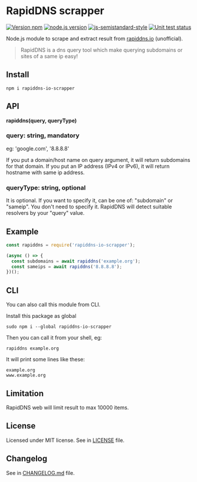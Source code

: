 # RapidDNS scrapper

[![Version npm](https://img.shields.io/npm/v/rapiddns-io-scrapper)](https://www.npmjs.com/package/rapiddns-io-scrapper)
[![node.js version](https://img.shields.io/node/v/rapiddns-io-scrapper)](https://www.npmjs.com/package/rapiddns-io-scrapper)
[![js-semistandard-style](https://img.shields.io/badge/code%20style-semistandard-brightgreen.svg)](https://github.com/standard/semistandard)
[![Unit test status](https://github.com/kucingbasah737/node-rapiddns-io-scrapper/actions/workflows/node.js.yml/badge.svg)](https://github.com/kucingbasah737/node-rapiddns-io-scrapper/actions/workflows/node.js.yml?query=branch%3Amain)

Node.js module to scrape and extract result from [rapiddns.io](https://rapiddns.io) (unofficial).

> RapidDNS is a dns query tool which make querying subdomains or sites of a same ip easy!

## Install
```shell
npm i rapiddns-io-scrapper
```

## API

**rapiddns(query, queryType)**

### query: string, mandatory
eg: 'google.com', '8.8.8.8'

If you put a domain/host name on query argument, it will return subdomains for that domain.
If you put an IP address (IPv4 or IPv6), it will return hostname with same ip address.

### queryType: string, optional
It is optional. If you want to specify it, can be one of: "subdomain" or "sameip".
You don't need to specify it. RapidDNS will detect suitable resolvers by your "query" value.

## Example
```javascript
const rapiddns = require('rapiddns-io-scrapper');

(async () => {
  const subdomains = await rapiddns('example.org');
  const sameips = await rapiddns('8.8.8.8');
})();
```

## CLI
You can also call this module from CLI.

Install this package as global
```shell
sudo npm i --global rapiddns-io-scrapper
```

Then you can call it from your shell, eg:
```shell
rapiddns example.org
```

It will print some lines like these:
```
example.org
www.example.org
```

## Limitation
RapidDNS web will limit result to max 10000 items.

## License
Licensed under MIT license. See in [LICENSE](./LICENSE) file.

## Changelog
See in [CHANGELOG.md](./CHANGELOG.md) file.
